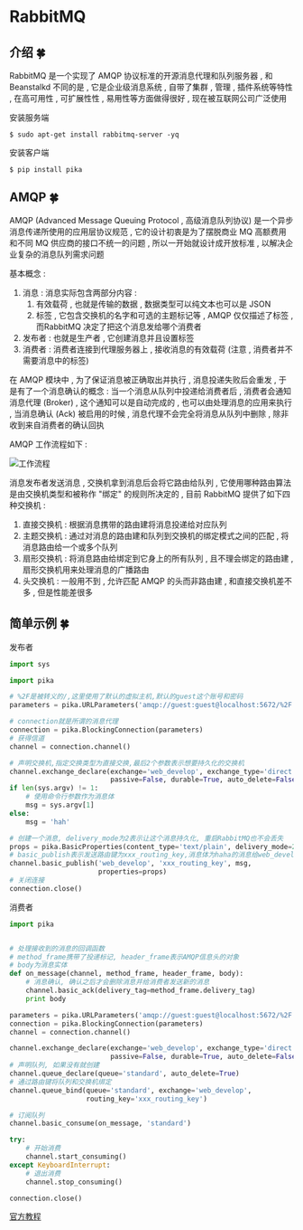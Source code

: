 # RabbitMQ






<extoc></extoc>

## 介绍  🍀

RabbitMQ 是一个实现了 AMQP 协议标准的开源消息代理和队列服务器 , 和 Beanstalkd 不同的是 , 它是企业级消息系统 , 自带了集群 , 管理 , 插件系统等特性 , 在高可用性 , 可扩展性性 , 易用性等方面做得很好 , 现在被互联网公司广泛使用

安装服务端

```shell
$ sudo apt-get install rabbitmq-server -yq
```

安装客户端

```shell
$ pip install pika
```

## AMQP  🍀

AMQP (Advanced Message Queuing Protocol , 高级消息队列协议) 是一个异步消息传递所使用的应用层协议规范 , 它的设计初衷是为了摆脱商业 MQ 高额费用和不同 MQ 供应商的接口不统一的问题 , 所以一开始就设计成开放标准 , 以解决企业复杂的消息队列需求问题

基本概念 : 

1. 消息 : 消息实际包含两部分内容 : 
   1. 有效载荷 , 也就是传输的数据 , 数据类型可以纯文本也可以是 JSON
   2. 标签 , 它包含交换机的名字和可选的主题标记等 , AMQP 仅仅描述了标签 , 而RabbitMQ 决定了把这个消息发给哪个消费者
2. 发布者 : 也就是生产者 , 它创建消息并且设置标签
3. 消费者 : 消费者连接到代理服务器上 , 接收消息的有效载荷 (注意 , 消费者并不需要消息中的标签)

在 AMQP 模块中 , 为了保证消息被正确取出并执行 , 消息投递失败后会重发 , 于是有了一个消息确认的概念 : 当一个消息从队列中投递给消费者后 , 消费者会通知消息代理 (Broker) , 这个通知可以是自动完成的 , 也可以由处理消息的应用来执行 , 当消息确认 (Ack) 被启用的时候 , 消息代理不会完全将消息从队列中删除 , 除非收到来自消费者的确认回执

AMQP 工作流程如下 : 

![工作流程](http://oux34p43l.bkt.clouddn.com/工作流程.png)

消息发布者发送消息 , 交换机拿到消息后会将它路由给队列 , 它使用哪种路由算法是由交换机类型和被称作 "绑定" 的规则所决定的 , 目前 RabbitMQ 提供了如下四种交换机 : 

1. 直接交换机 : 根据消息携带的路由建将消息投递给对应队列
2. 主题交换机 : 通过对消息的路由建和队列到交换机的绑定模式之间的匹配 , 将消息路由给一个或多个队列
3. 扇形交换机 : 将消息路由给绑定到它身上的所有队列 , 且不理会绑定的路由建 , 扇形交换机用来处理消息的广播路由
4. 头交换机 : 一般用不到 , 允许匹配 AMQP 的头而非路由建 , 和直接交换机差不多 , 但是性能差很多

## 简单示例  🍀

发布者

```python
import sys

import pika

# %2F是被转义的/,这里使用了默认的虚拟主机,默认的guest这个账号和密码
parameters = pika.URLParameters('amqp://guest:guest@localhost:5672/%2F')

# connection就是所谓的消息代理
connection = pika.BlockingConnection(parameters)  
# 获得信道
channel = connection.channel()  

# 声明交换机,指定交换类型为直接交换,最后2个参数表示想要持久化的交换机
channel.exchange_declare(exchange='web_develop', exchange_type='direct',
                         passive=False, durable=True, auto_delete=False)
if len(sys.argv) != 1:
    # 使用命令行参数作为消息体
    msg = sys.argv[1]  
else:
    msg = 'hah'

# 创建一个消息, delivery_mode为2表示让这个消息持久化, 重启RabbitMQ也不会丢失
props = pika.BasicProperties(content_type='text/plain', delivery_mode=2)
# basic_publish表示发送路由键为xxx_routing_key,消息体为haha的消息给web_develop这个交换机
channel.basic_publish('web_develop', 'xxx_routing_key', msg,
                      properties=props)
# 关闭连接
connection.close()  
```

消费者

```python
import pika


# 处理接收到的消息的回调函数
# method_frame携带了投递标记, header_frame表示AMQP信息头的对象
# body为消息实体
def on_message(channel, method_frame, header_frame, body):
    # 消息确认, 确认之后才会删除消息并给消费者发送新的消息
    channel.basic_ack(delivery_tag=method_frame.delivery_tag)
    print body

parameters = pika.URLParameters('amqp://guest:guest@localhost:5672/%2F')
connection = pika.BlockingConnection(parameters)
channel = connection.channel()

channel.exchange_declare(exchange='web_develop', exchange_type='direct',
                         passive=False, durable=True, auto_delete=False)
# 声明队列, 如果没有就创建
channel.queue_declare(queue='standard', auto_delete=True)
# 通过路由键将队列和交换机绑定
channel.queue_bind(queue='standard', exchange='web_develop',
                   routing_key='xxx_routing_key')

# 订阅队列
channel.basic_consume(on_message, 'standard')  

try:
    # 开始消费
    channel.start_consuming()  
except KeyboardInterrupt:
    # 退出消费
    channel.stop_consuming()  

connection.close()
```

[官方教程](http://www.rabbitmq.com/getstarted.html)